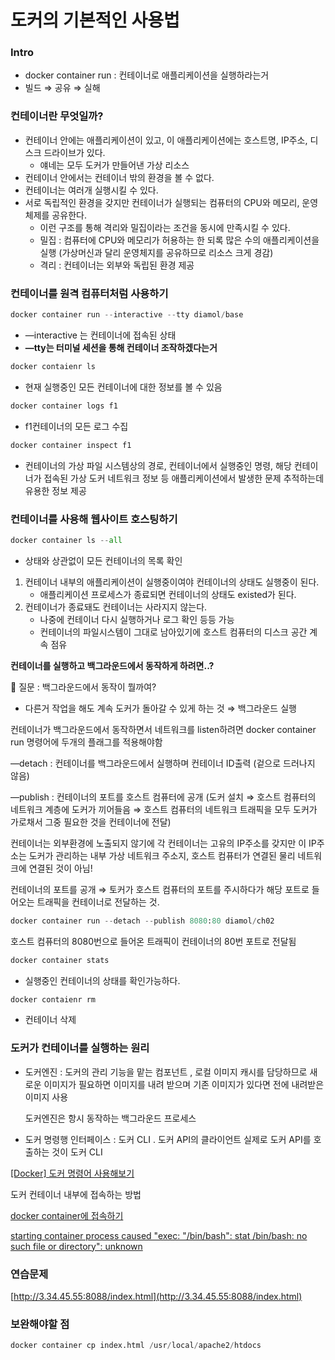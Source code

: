 # 도커의 기본적인 사용법

### Intro

- docker container run : 컨테이너로 애플리케이션을 실행하라는거
- 빌드 ⇒ 공유 ⇒ 실해

### 컨테이너란 무엇일까?

- 컨테이너 안에는 애플리케이션이 있고, 이 애플리케이션에는 호스트명, IP주소, 디스크 드라이브가 있다.
    - 얘네는 모두 도커가 만들어낸 가상 리소스
- 컨테이너 안에서는 컨테이너 밖의 환경을 볼 수 없다.
- 컨테이너는 여러개 실행시킬 수 있다.
- 서로 독립적인 환경을 갖지만 컨테이너가 실행되는 컴퓨터의 CPU와 메모리, 운영체제를 공유한다.
    - 이런 구조를 통해 격리와 밀집이라는 조건을 동시에 만족시킬 수 있다.
    - 밀집 : 컴퓨터에 CPU와 메모리가 허용하는 한 되록 많은 수의 애플리케이션을 실행 (가상머신과 달리 운영체지를 공유하므로 리소스 크게 경감)
    - 격리 : 컨테이너는 외부와 독립된 환경 제공
    

### 컨테이너를 원격 컴퓨터처럼 사용하기



```python
docker container run --interactive --tty diamol/base
```

- —interactive 는 컨테이너에 접속된 상태
- **—tty는 터미널 세션을 통해 컨테이너 조작하겠다는거**

```python
docker contaienr ls
```

- 현재 실행중인 모든 컨테이너에 대한 정보를 볼 수 있음

```python
docker container logs f1
```

- f1컨테이너의 모든 로그 수집

```python
docker container inspect f1
```

- 컨테이너의 가상 파일 시스템상의 경로, 컨테이너에서 실행중인 명령, 해당 컨테이너가 접속된 가상 도커 네트워크 정보 등 애플리케이션에서 발생한 문제 추적하는데 유용한 정보 제공

### 컨테이너를 사용해 웹사이트 호스팅하기

```python
docker container ls --all
```

- 상태와 상관없이 모든 컨테이너의 목록 확인

1. 컨테이너 내부의 애플리케이션이 실행중이여야 컨테이너의 상태도 실행중이 된다.
    - 애플리케이션 프로세스가 종료되면 컨테이너의 상태도 existed가 된다.
2. 컨테이너가 종료돼도 컨테이너는 사라지지 않는다.
    - 나중에 컨테이너 다시 실행하거나 로그 확인 등등 가능
    - 컨테이너의 파일시스템이 그대로 남아있기에 호스트 컴퓨터의 디스크 공간 계속 점유

**컨테이너를 실행하고 백그라운드에서 동작하게 하려면..?**

🍎 질문 : 백그라운드에서 동작이 뭘까여?

- 다른거 작업을 해도 계속 도커가 돌아갈 수 있게 하는 것 ⇒ 백그라운드 실행

컨테이너가 백그라운드에서 동작하면서 네트워크를 listen하려면 docker container run 명령어에 두개의 플래그를 적용해야함

—detach : 컨테이너를 백그라운드에서 실행하며 컨테이너 ID출력 (겉으로 드러나지 않음)

—publish : 컨테이너의 포트를 호스트 컴퓨터에 공개 (도커 설치 ⇒ 호스트 컴퓨터의 네트워크 계층에 도커가 끼어들음 ⇒ 호스트 컴퓨터의 네트워크 트래픽을 모두 도커가 가로채서 그중 필요한 것을 컨테이너에 전달)

컨테이너는 외부환경에 노출되지 않기에 각 컨테이너는 고유의 IP주소를 갖지만 이 IP주소는 도커가 관리하는 내부 가상 네트워크 주소지, 호스트 컴퓨터가 연결된 물리 네트워크에 연결된 것이 아님!

컨테이너의 포트를 공개 ⇒ 토커가 호스트 컴퓨터의 포트를 주시하다가 해당 포트로 들어오는 트래픽을 컨테이너로 전달하는 것.

```python
docker container run --detach --publish 8080:80 diamol/ch02
```


호스트 컴퓨터의 8080번으로 들어온 트래픽이 컨테이너의 80번 포트로 전달됨

```python
docker container stats
```

- 실행중인 컨테이너의 상태를 확인가능하다.

```python
docker contaienr rm
```

- 컨테이너 삭제

### 도커가 컨테이너를 실행하는 원리

- 도커엔진 : 도커의 관리 기능을 맡는 컴포넌트 , 로컬 이미지 캐시를 담당하므로 새로운 이미지가 필요하면 이미지를 내려 받으며 기존 이미지가 있다면 전에 내려받은 이미지 사용
    
    도커엔진은 항시 동작하는 백그라운드 프로세스
    
- 도커 명령행 인터페이스 : 도커 CLI . 도커 API의 클라이언트 실제로 도커 API를 호출하는 것이 도커 CLI

[[Docker] 도커 명령어 사용해보기](https://doongjun.tistory.com/87)

도커 컨테이너 내부에 접속하는 방법

[docker container에 접속하기](https://bluese05.tistory.com/21)

[starting container process caused "exec: \"/bin/bash\": stat /bin/bash: no such file or directory": unknown](https://league-cat.tistory.com/377)

### 연습문제

[http://3.34.45.55:8088/index.html](http://3.34.45.55:8088/index.html)

### 보완해야할 점

```python
docker container cp index.html /usr/local/apache2/htdocs
```
